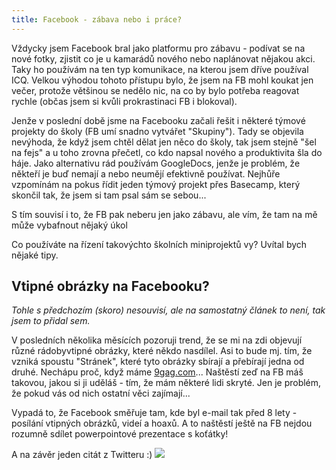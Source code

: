 ```yaml
---
title: Facebook - zábava nebo i práce?
---
```


Vždycky jsem Facebook bral jako platformu pro zábavu - podívat se na nové fotky, zjistit co je u kamarádů nového nebo naplánovat nějakou akci. Taky ho používám na ten typ komunikace, na kterou jsem dříve používal ICQ. Velkou výhodou tohoto přístupu bylo, že jsem na FB mohl koukat jen večer, protože většinou se nedělo nic, na co by bylo potřeba reagovat rychle (občas jsem si kvůli prokrastinaci FB i blokoval).

Jenže v poslední době jsme na Facebooku začali řešit i některé týmové projekty do školy (FB umí snadno vytvářet "Skupiny"). Tady se objevila nevýhoda, že když jsem chtěl dělat jen něco do školy, tak jsem stejně "šel na fejs" a u toho zrovna přečetl, co kdo napsal nového a produktivita šla do háje. Jako alternativu rád používám GoogleDocs, jenže je problém, že někteří je buď nemají a nebo neumějí efektivně používat. Nejhůře vzpomínám na pokus řídit jeden týmový projekt přes Basecamp, který skončil tak, že jsem si tam psal sám se sebou...

S tím souvisí i to, že FB pak neberu jen jako zábavu, ale vím, že tam na mě může vybafnout nějaký úkol

Co používáte na řízení takovýchto školních miniprojektů vy? Uvítal bych nějaké tipy.


Vtipné obrázky na Facebooku?
-------------------------------
*Tohle s předchozím (skoro) nesouvisí, ale na samostatný článek to není, tak jsem to přidal sem.*

V posledních několika měsících pozoruji trend, že se mi na zdi objevují různé rádobyvtipné obrázky, které někdo nasdílel. Asi to bude mj. tím, že vzniká spoustu "Stránek", které tyto obrázky sbírají a přebírají jedna od druhé. Nechápu proč, když máme [9gag.com](http://www.9gag.com/)... Naštěstí zeď na FB máš takovou, jakou si ji uděláš - tím, že mám některé lidi skryté. Jen je problém, že pokud vás od nich ostatní věci zajímají...

Vypadá to, že Facebook směřuje tam, kde byl e-mail tak před 8 lety - posílání vtipných obrázků, videí a hoaxů. A to naštěstí ještě na FB nejdou rozumně sdílet powerpointové prezentace s koťátky!

A na závěr jeden citát z Twitteru :)
[![](/data/2012/2012-02-02-facebook-zabava-nebo-i-prace/2012-01-29-fb-strasne-veci.png)](https://twitter.com/#!/ranniptace/status/163314220446924800)
